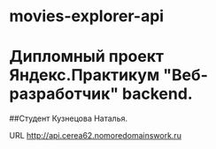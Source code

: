 # movies-explorer-api
# Дипломный проект Яндекс.Практикум "Веб-разработчик" backend.
##Студент Кузнецова Наталья. 

URL http://api.cerea62.nomoredomainswork.ru
